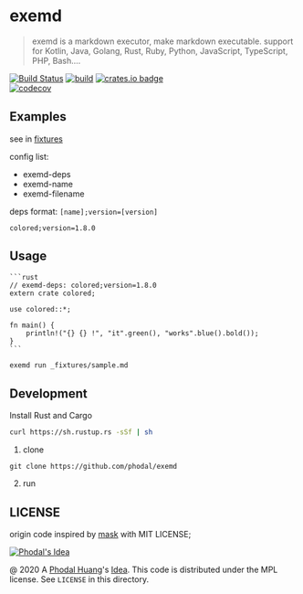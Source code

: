 # exemd

> exemd is  a markdown executor, make markdown executable. support for Kotlin, Java, Golang, Rust, Ruby, Python, JavaScript, TypeScript, PHP, Bash....  

[![Build Status](https://travis-ci.org/phodal/exemd.svg?branch=master)](https://travis-ci.org/phodal/exemd)
[![build](https://github.com/phodal/exemd/workflows/build/badge.svg)](https://github.com/phodal/exemd/actions)
[![crates.io badge](https://img.shields.io/crates/v/exemd.svg)](https://crates.io/crates/exemd)<br/>
[![codecov](https://codecov.io/gh/phodal/exemd/branch/master/graph/badge.svg)](https://codecov.io/gh/phodal/exemd)

## Examples

see in [fixtures](_fixtures)

config list:

 - exemd-deps
 - exemd-name
 - exemd-filename

deps format: `[name];version=[version]`

```
colored;version=1.8.0
```

## Usage

````
```rust
// exemd-deps: colored;version=1.8.0 
extern crate colored;

use colored::*;

fn main() {
    println!("{} {} !", "it".green(), "works".blue().bold());
}
```
````

```bash
exemd run _fixtures/sample.md
```

## Development

Install Rust and Cargo
 
```bash
curl https://sh.rustup.rs -sSf | sh
``` 

1. clone

```
git clone https://github.com/phodal/exemd
```

2. run

## LICENSE

origin code inspired by [mask](https://github.com/jakedeichert/mask) with MIT LICENSE;

[![Phodal's Idea](http://brand.phodal.com/shields/idea-small.svg)](http://ideas.phodal.com/)

@ 2020 A [Phodal Huang](https://www.phodal.com)'s [Idea](http://github.com/phodal/ideas).  This code is distributed under the MPL license. See `LICENSE` in this directory.
